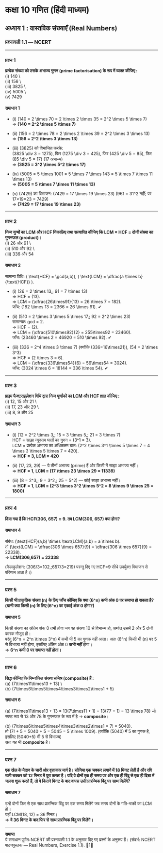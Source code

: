 # कक्षा 10 गणित (हिंदी माध्यम)  
## अध्याय 1 : वास्तविक संख्याएँ (Real Numbers)  
### प्रश्नावली 1.1 — NCERT

---

### प्रश्न 1  
**प्रत्येक संख्या को उसके अभाज्य गुणन (prime factorisation) के रूप में व्यक्त कीजिए :**  
(i) 140 \  
(ii) 156 \  
(iii) 3825 \  
(iv) 5005 \  
(v) 7429

#### समाधान 1
- (i) \(140 = 2 \times 70 = 2 \times 2 \times 35 = 2^2 \times 5 \times 7\)  
  ⇒ **\(140 = 2^2 \times 5 \times 7\)**

- (ii) \(156 = 2 \times 78 = 2 \times 2 \times 39 = 2^2 \times 3 \times 13\)  
  ⇒ **\(156 = 2^2 \times 3 \times 13\)**

- (iii) \(3825\) को विभाजित करके:  
  \(3825 \div 3 = 1275\), फिर \(1275 \div 3 = 425\), फिर \(425 \div 5 = 85\), फिर \(85 \div 5 = 17\) (17 अभाज्य)  
  ⇒ **\(3825 = 3^2 \times 5^2 \times 17\)**

- (iv) \(5005 = 5 \times 1001 = 5 \times 7 \times 143 = 5 \times 7 \times 11 \times 13\)  
  ⇒ **\(5005 = 5 \times 7 \times 11 \times 13\)**

- (v) \(7429\) का विभाजन: \(7429 = 17 \times 19 \times 23\) (961 = 31^2 नहीं; पर 17×19×23 = 7429)  
  ⇒ **\(7429 = 17 \times 19 \times 23\)**

---

### प्रश्न 2  
**निम्न युग्मों का LCM और HCF निकालिए तथा सत्यापित कीजिए कि LCM × HCF = दोनों संख्या का गुणनफल (product)।**  
(i) 26 और 91 \  
(ii) 510 और 92 \  
(iii) 336 और 54

#### समाधान 2
सामान्य विधि: \( \text{HCF} = \gcd(a,b)\), \( \text{LCM} = \dfrac{a \times b}{\text{HCF}} \).

- (i) \(26 = 2 \times 13,\; 91 = 7 \times 13\)  
  ⇒ HCF = \(13\).  
  ⇒ LCM = \(\dfrac{26\times91}{13} = 26 \times 7 = 182\).  
  जाँच: \(182 \times 13 = 2366 = 26 \times 91\). ✔

- (ii) \(510 = 2 \times 3 \times 5 \times 17,\; 92 = 2^2 \times 23\)  
  सामान्यतः gcd = 2.  
  ⇒ HCF = \(2\).  
  ⇒ LCM = \(\dfrac{510\times92}{2} = 255\times92 = 23460\).  
  जाँच: \(23460 \times 2 = 46920 = 510 \times 92\). ✔

- (iii) \(336 = 2^4 \times 3 \times 7\) (क्योंकि \(336=16\times21\)), \(54 = 2 \times 3^3\)  
  ⇒ HCF = \(2 \times 3 = 6\).  
  ⇒ LCM = \(\dfrac{336\times54}{6} = 56\times54 = 3024\).  
  जाँच: \(3024 \times 6 = 18144 = 336 \times 54\). ✔

---

### प्रश्न 3  
**प्राइम फैक्टराइज़ेशन विधि द्वारा निम्न पूर्णांकों का LCM और HCF ज्ञात कीजिए :**  
(i) 12, 15 और 21 \  
(ii) 17, 23 और 29 \  
(iii) 8, 9 और 25

#### समाधान 3
- (i) \(12 = 2^2 \times 3,\; 15 = 3 \times 5,\; 21 = 3 \times 7\)  
  HCF = साझा न्यूनतम घातों का गुणन = \(3^1 = 3\).  
  LCM = प्रत्येक अभाज्य का अधिकतम घात: \(2^2 \times 3^1 \times 5 \times 7 = 4 \times 3 \times 5 \times 7 = 420\).  
  ⇒ **HCF = 3, LCM = 420**

- (ii) \(17, 23, 29\) — ये तीनों अभाज्य (prime) हैं और किसी में साझा अभाज्य नहीं।  
  ⇒ **HCF = 1**, **LCM = \(17 \times 23 \times 29 = 11339\)**

- (iii) \(8 = 2^3,\; 9 = 3^2,\; 25 = 5^2\) — कोई साझा अभाज्य नहीं।  
  ⇒ **HCF = 1**, **LCM = \(2^3 \times 3^2 \times 5^2 = 8 \times 9 \times 25 = 1800\)**

---

### प्रश्न 4  
**दिया गया है कि HCF(306, 657) = 9. तब LCM(306, 657) क्या होगा?**

#### समाधान 4
संबंध: \(\text{HCF}(a,b) \times \text{LCM}(a,b) = a \times b\).  
तो \(\text{LCM} = \dfrac{306 \times 657}{9} = \dfrac{306 \times 657}{9} = 22338\).  
⇒ **LCM(306,657) = 22338**

(कैलकुलेशन: \(306/3=102,\;657/3=219\) परन्तु दिए गए HCF=9 सीधे उपर्युक्त विभाजन से परिणाम आता है।)

---

### प्रश्न 5  
**किसी भी प्राकृतिक संख्या \(n\) के लिए जाँच कीजिए कि क्या \(6^n\) कभी अंक 0 पर समाप्त हो सकता है? (यानी क्या किसी \(n\) के लिए \(6^n\) का एकाई अंक 0 होगा?)**

#### समाधान 5
किसी संख्या का अंतिम अंक 0 तभी होगा जब वह संख्या 10 से विभाज्य हो, अर्थात् उसमें 2 और 5 दोनों कारक मौजूद हों।  
परंतु \(6^n = 2^n \times 3^n\) में कभी भी 5 का गुणक नहीं आता। अतः \(6^n\) किसी भी \(n\) पर 5 से विभाज्य नहीं होगा, इसलिए अंतिम अंक 0 **कभी नहीं** होगा।  
⇒ **6^n कभी 0 पर समाप्त नहीं होता।**

---

### प्रश्न 6  
**सिद्ध कीजिए कि निम्नांकित संख्या समिश्र (composite) हैं :**  
(a) \(7\times11\times13 + 13\) \  
(b) \(7\times6\times5\times4\times3\times2\times1 + 5\)

#### समाधान 6
(a) \(7\times11\times13 + 13 = 13(7\times11 + 1) = 13(77 + 1) = 13 \times 78\) जो स्पष्ट रूप से 13 और 78 के गुणनफल के रूप में है → **composite**।  

(b) \(7\times6\times5\times4\times3\times2\times1 = 7! = 5040\).  
तो \(7! + 5 = 5040 + 5 = 5045 = 5 \times 1009\). (क्योंकि \(5040\) में 5 का गुणक है, इसलिए \(5040+5\) भी 5 से विभाज्य)  
अतः यह भी **composite** है।

---

### प्रश्न 7  
**एक खेल के मैदान के चारों ओर वृत्ताकार मार्ग है। सोनिया एक चक्कर लगाने में 18 मिनट लेती है और रवि उसी चक्कर को 12 मिनट में पूरा करता है। यदि वे दोनों एक ही समय पर और एक ही बिंदु से एक ही दिशा में चलना शुरू करते हैं, तो वे कितने मिनट के बाद वापस उसी प्रारम्भिक बिंदु पर साथ मिलेंगे?**

#### समाधान 7
उन्हें दोनों फिर से एक साथ प्रारम्भिक बिंदु पर उस समय मिलेंगे जब समय दोनों के गति-चक्रों का LCM हो।  
यहाँ LCM(18, 12) = 36 मिनट।  
⇒ **वे 36 मिनट के बाद फिर से साथ प्रारम्भिक बिंदु पर मिलेंगे।**

---

**समाप्त**  
ये समाधान पूर्णतः NCERT की प्रश्नावली 1.1 के अनुसार दिए गए प्रश्नों के अनुरूप हैं। (संदर्भ: NCERT पाठ्यपुस्तक — Real Numbers, Exercise 1.1). 1
